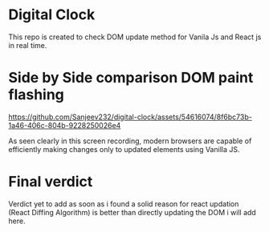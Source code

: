 # Digital Clock

This repo is created to check DOM update method for Vanila Js and React js in real time.

# Side by Side comparison DOM paint flashing

https://github.com/Sanjeev232/digital-clock/assets/54616074/8f6bc73b-1a46-406c-804b-9228250026e4

As seen clearly in this screen recording, modern browsers are capable of efficiently making changes only to updated elements using Vanilla JS.


# Final verdict

Verdict yet to add as soon as i found a solid reason for react updation (React Diffing Algorithm) is better than directly updating the DOM i will add here.
